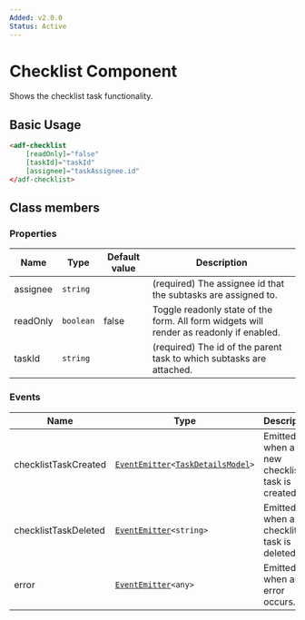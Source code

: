 ```yaml
---
Added: v2.0.0
Status: Active
---
```


# Checklist Component

Shows the checklist task functionality.

## Basic Usage

```html
<adf-checklist 
    [readOnly]="false" 
    [taskId]="taskId" 
    [assignee]="taskAssignee.id" 
</adf-checklist>
```

## Class members

### Properties

| Name | Type | Default value | Description |
| ---- | ---- | ------------- | ----------- |
| assignee | `string` |  | (required) The assignee id that the subtasks are assigned to. |
| readOnly | `boolean` | false | Toggle readonly state of the form. All form widgets will render as readonly if enabled. |
| taskId | `string` |  | (required) The id of the parent task to which subtasks are attached. |

### Events

| Name | Type | Description |
| ---- | ---- | ----------- |
| checklistTaskCreated | [`EventEmitter`](https://angular.io/api/core/EventEmitter)`<`[`TaskDetailsModel`](../process-services/task-details.model.md)`>` | Emitted when a new checklist task is created. |
| checklistTaskDeleted | [`EventEmitter`](https://angular.io/api/core/EventEmitter)`<string>` | Emitted when a checklitst task is deleted. |
| error | [`EventEmitter`](https://angular.io/api/core/EventEmitter)`<any>` | Emitted when an error occurs. |
